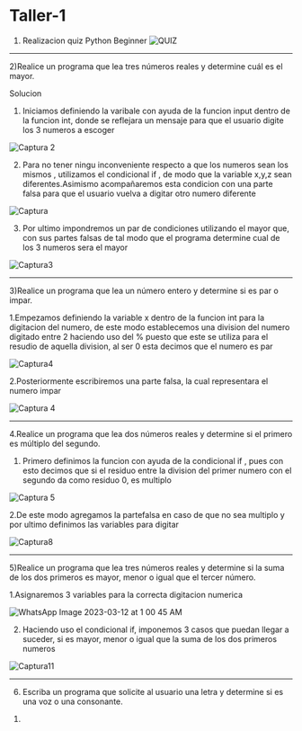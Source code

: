 # Taller-1

1) Realizacion quiz Python Beginner
![QUIZ](https://user-images.githubusercontent.com/124641609/224518688-a9d098e3-bd8e-408a-8e64-dcf4996af3f2.JPG)

---

2)Realice un programa que lea tres números reales y determine cuál es el mayor.

Solucion
1. Iniciamos definiendo la varibale con ayuda de la funcion input dentro de la funcion int, donde se reflejara un mensaje para que el usuario digite los 3 numeros a escoger

![Captura 2](https://user-images.githubusercontent.com/124641609/224518958-4b68a63f-dfb9-4d19-b1b6-837aad3eb51f.JPG)

2. Para no tener ningu inconveniente respecto a que los numeros sean los mismos , utilizamos el condicional if , de modo que la variable x,y,z sean diferentes.Asimismo acompañaremos esta condicion con una parte falsa  para que el usuario vuelva a digitar otro numero diferente 

![Captura](https://user-images.githubusercontent.com/124641609/224519409-031069df-c580-496d-a956-44ae853e9c35.JPG)

3. Por ultimo  impondremos un par de condiciones utilizando el mayor que, con sus partes falsas de tal modo que el programa determine cual de los 3 numeros sera el mayor 

![Captura3](https://user-images.githubusercontent.com/124641609/224519566-0d36b824-0ab9-4d52-8d7b-c8ec5753584c.JPG)

---

3)Realice un programa que lea un número entero y determine si es par o impar.

1.Empezamos definiendo la variable x  dentro de la funcion int para la digitacion del numero, de este modo establecemos una division del numero digitado entre 2 haciendo uso del % puesto que este se utiliza para el resudio de aquella division, al ser 0 esta decimos que el numero es par

![Captura4](https://user-images.githubusercontent.com/124641609/224519878-464108b4-a6c9-4007-b228-daf75b134d8b.JPG)

2.Posteriormente escribiremos una parte falsa, la cual representara el numero impar 


![Captura 4](https://user-images.githubusercontent.com/124641609/224520078-283b17da-f3a9-4b1f-9419-261838e8a962.JPG)

---

4.Realice un programa que lea dos números reales y determine si el primero es múltiplo del segundo.

1.  Primero definimos la funcion con ayuda de la condicional if , pues con esto decimos que si el residuo entre la division del primer numero con el segundo da como residuo 0, es multiplo

![Captura 5](https://user-images.githubusercontent.com/124641609/224526839-8f2d06cd-2aa1-4aab-9263-90d2e619c703.JPG)

2.De este modo agregamos la partefalsa en caso de que no sea multiplo y por ultimo definimos las variables para digitar 

![Captura8](https://user-images.githubusercontent.com/124641609/224526909-e1f8f63d-f807-44b7-8208-662a8770cbac.JPG)

---

5)Realice un programa que lea tres números reales y determine si la suma de los dos primeros es mayor, menor o igual que el tercer número.

1.Asignaremos 3 variables para la correcta digitacion numerica

![WhatsApp Image 2023-03-12 at 1 00 45 AM](https://user-images.githubusercontent.com/124641609/224527244-247b0588-8016-4b80-9d9a-ca5fb555034d.jpeg)

2. Haciendo uso el condicional if, imponemos 3 casos que puedan llegar a suceder, si es mayor, menor o igual que la suma de los dos primeros numeros

![Captura11](https://user-images.githubusercontent.com/124641609/224527890-77e7aa08-22a0-4bab-aff4-435e673d9399.JPG)

---

6) Escriba un programa que solicite al usuario una letra y determine si es una voz o una consonante.
1. 

